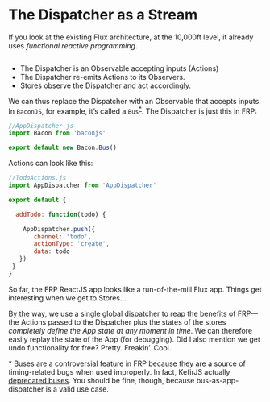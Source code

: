 # The Dispatcher as a Stream

If you look at the existing Flux architecture, at the 10,000ft level, it already uses *functional reactive programming*.

<img src="https://facebook.github.io/flux/img/flux-simple-f8-diagram-with-client-action-1300w.png" alt="" />


-   The Dispatcher is an Observable accepting inputs (Actions)
-   The Dispatcher re-emits Actions to its Observers.
-   Stores observe the Dispatcher and act accordingly.

We can thus replace the Dispatcher with an Observable that accepts inputs. In `BaconJS`, for example, it’s called a `Bus`<sup>[*](#footnote)</sup>. The Dispatcher is just this in FRP:

```javascript
//AppDispatcher.js
import Bacon from 'baconjs'

export default new Bacon.Bus()
```

Actions can look like this:

```javascript
//TodoActions.js
import AppDispatcher from 'AppDispatcher'

export default {

  addTodo: function(todo) {

    AppDispatcher.push({
       channel: 'todo',
       actionType: 'create',
       data: todo
   })
 }    
}
```

So far, the FRP ReactJS app looks like a run-of-the-mill Flux app. Things get interesting when we get to Stores…

By the way, we use a single global dispatcher to reap the benefits of FRP—the Actions passed to the Dispatcher plus the states of the stores <em>completely define the App state at any moment in time</em>. We can therefore easily replay the state of the App (for debugging). Did I also mention we get undo functionality for free? Pretty. Freakin’. Cool.

<a name="footnote">\*</a> Buses are a controversial feature in FRP because they are a source of timing-related bugs when used improperly. In fact, KefirJS actually [deprecated buses](https://github.com/rpominov/kefir/issues/88). You should be fine, though, because bus-as-app-dispatcher is a valid use case.
